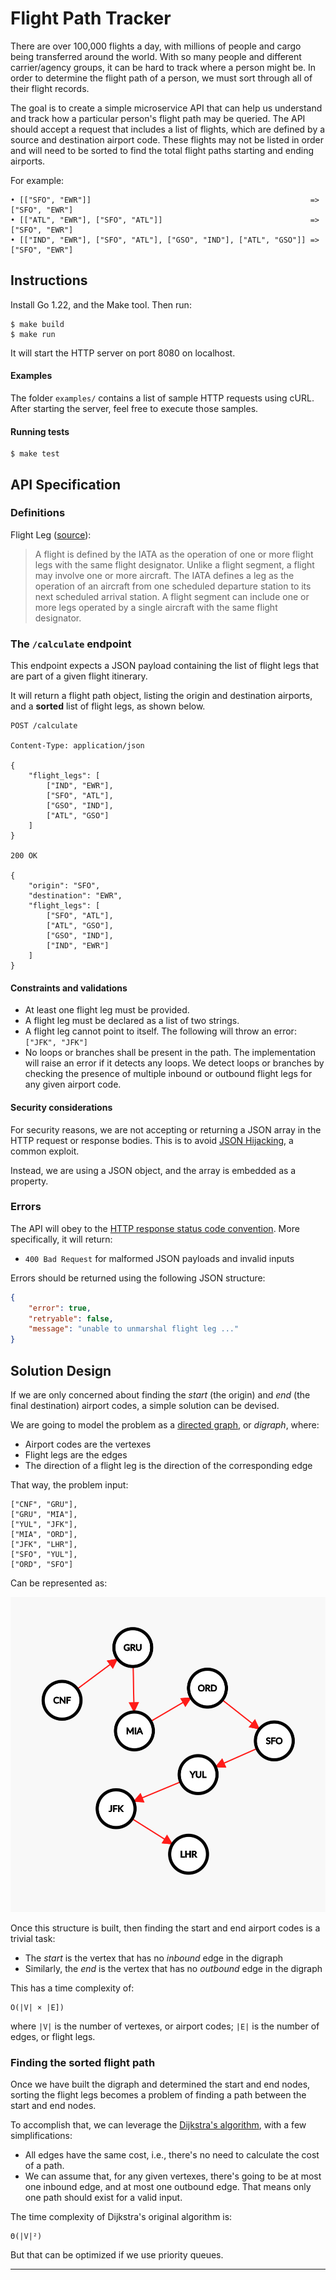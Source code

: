 # Flight Path Tracker

There are over 100,000 flights a day, with millions of people and cargo being transferred around the world. With so many people and different carrier/agency groups, it can be hard to track where a person might be. In order to determine the flight path of a person, we must sort through all of their flight records.

The goal is to create a simple microservice API that can help us understand and track how a particular person's flight path may be queried. The API should accept a request that includes a list of flights, which are defined by a source and destination airport code. These flights may not be listed in order and will need to be sorted to find the total flight paths starting and ending airports.

For example:

```
• [["SFO", "EWR"]]                                                 => ["SFO", "EWR"]
• [["ATL", "EWR"], ["SFO", "ATL"]]                                 => ["SFO", "EWR"]
• [["IND", "EWR"], ["SFO", "ATL"], ["GSO", "IND"], ["ATL", "GSO"]] => ["SFO", "EWR"]
```

## Instructions

Install Go 1.22, and the Make tool. Then run:

```shell
$ make build
$ make run
```

It will start the HTTP server on port 8080 on localhost.

#### Examples

The folder `examples/` contains a list of sample HTTP requests using cURL. After starting the server, feel free to execute those samples.

#### Running tests

```shell
$ make test
```

## API Specification

### Definitions

Flight Leg ([source](https://aviation.stackexchange.com/questions/14567/what-is-the-difference-between-slice-segment-and-leg)):
> A flight is defined by the IATA as the operation of one or more flight legs with the same flight designator. Unlike a flight segment, a flight may involve one or more aircraft. The IATA defines a leg as the operation of an aircraft from one scheduled departure station to its next scheduled arrival station. A flight segment can include one or more legs operated by a single aircraft with the same flight designator.

### The `/calculate` endpoint

This endpoint expects a JSON payload containing the list of flight legs that are part of a given flight itinerary.

It will return a flight path object, listing the origin and destination airports, and a **sorted** list of flight legs, as shown below.

```
POST /calculate

Content-Type: application/json

{
    "flight_legs": [
        ["IND", "EWR"], 
        ["SFO", "ATL"], 
        ["GSO", "IND"], 
        ["ATL", "GSO"]
    ]
}

200 OK

{
    "origin": "SFO",
    "destination": "EWR",
    "flight_legs": [
        ["SFO", "ATL"],
        ["ATL", "GSO"],
        ["GSO", "IND"],
        ["IND", "EWR"]
    ]
}
```

#### Constraints and validations

- At least one flight leg must be provided.
- A flight leg must be declared as a list of two strings.
- A flight leg cannot point to itself. The following will throw an error: `["JFK", "JFK"]`
- No loops or branches shall be present in the path. The implementation will raise an error if it detects any loops. We detect loops or branches by checking the presence of multiple inbound or outbound flight legs for any given airport code.

#### Security considerations

For security reasons, we are not accepting or returning a JSON array in the HTTP request or response bodies. This is to avoid [JSON Hijacking](https://stackoverflow.com/questions/43717574/javascript-why-shouldnt-the-server-respond-with-a-json-array), a common exploit.

Instead, we are using a JSON object, and the array is embedded as a property.

### Errors

The API will obey to the [HTTP response status code convention](https://developer.mozilla.org/en-US/docs/Web/HTTP/Status). More specifically, it will return:

- `400 Bad Request` for malformed JSON payloads and invalid inputs

Errors should be returned using the following JSON structure:

```json
{
    "error": true,
    "retryable": false,
    "message": "unable to unmarshal flight leg ..."
}
```

## Solution Design

If we are only concerned about finding the *start* (the origin) and *end* (the final destination) airport codes, a simple solution can be devised.

We are going to model the problem as a [directed graph](https://en.wikipedia.org/wiki/Directed_graph), or *digraph*, where:

- Airport codes are the vertexes
- Flight legs are the edges
- The direction of a flight leg is the direction of the corresponding edge

That way, the problem input:

```
["CNF", "GRU"],
["GRU", "MIA"],
["YUL", "JFK"],
["MIA", "ORD"],
["JFK", "LHR"],
["SFO", "YUL"],
["ORD", "SFO"]
```

Can be represented as:

![Digraph 1](doc/digraph-1.png)

Once this structure is built, then finding the start and end airport codes is a trivial task:

- The *start* is the vertex that has no _inbound_ edge in the digraph
- Similarly, the *end* is the vertex that has no _outbound_ edge in the digraph

This has a time complexity of:
```
O(|V| × |E])
```
where `|V|` is the number of vertexes, or airport codes; `|E|` is the number of edges, or flight legs.

### Finding the sorted flight path

Once we have built the digraph and determined the start and end nodes, sorting the flight legs becomes a problem of finding a path between the start and end nodes.

To accomplish that, we can leverage the [Dijkstra's algorithm](https://en.wikipedia.org/wiki/Dijkstra's_algorithm), with a few simplifications: 
- All edges have the same cost, i.e., there's no need to calculate the cost of a path.
- We can assume that, for any given vertexes, there's going to be at most one inbound edge, and at most one outbound edge. That means only one path should exist for a valid input.

The time complexity of Dijkstra's original algorithm is:
```
Θ(|V|²)
```
But that can be optimized if we use priority queues.

---